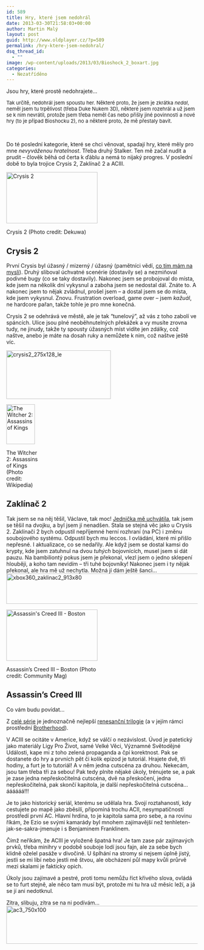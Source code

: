 ```yaml
---
id: 589
title: Hry, které jsem nedohrál
date: 2013-03-30T21:58:03+00:00
author: Martin Malý
layout: post
guid: http://www.oldplayer.cz/?p=589
permalink: /hry-ktere-jsem-nedohral/
dsq_thread_id:
  - ""
image: /wp-content/uploads/2013/03/Bioshock_2_boxart.jpg
categories:
  - Nezatříděno
---
```

Jsou hry, které prostě nedohrajete&#8230;

<!--more-->

<span style="font-size: 13px;">Tak určitě, nedohrál jsem spoustu her. Některé proto, že jsem je zkrátka <em>nedal</em>, neměl jsem tu trpělivost (třeba Duke Nukem 3D), některé jsem rozehrál a už jsem se k nim nevrátil, protože jsem třeba neměl čas nebo přišly jiné povinnosti a nové hry (to je případ Bioshocku 2), no a některé proto, že mě přestaly bavit.</span>

&nbsp;

Do té poslední kategorie, které se chci věnovat, spadají hry, které měly pro mne _nevyváženou hratelnost_. Třeba druhý Stalker. Ten mě začal nudit a prudit &#8211; člověk běhá od čerta k ďáblu a nemá to nijaký progres. V poslední době to byla trojice Crysis 2, Zaklínač 2 a ACIII.

<div style="width: 250px" class="wp-caption alignright">
  <a href="http://www.flickr.com/photos/63227032@N00/5536384371"><img class="zemanta-img-inserted zemanta-img-configured" title="Crysis 2" alt="Crysis 2" src="http://www.oldplayer.cz/wp-content/uploads/2013/03/5536384371_39eed4bba0_m2.jpg" width="240" height="135" /></a>
  
  <p class="wp-caption-text">
    Crysis 2 (Photo credit: Dekuwa)
  </p>
</div>

## Crysis 2

První Crysis byl úžasný / mizerný / úžasný (pamětníci vědí, [co tím mám na mysli](http://www.oldplayer.cz/crysis/)). Druhý sliboval úchvatné scenérie (dostavily se) a nezmiňoval podivné bugy (co se taky dostavily). Nakonec jsem se probojoval do místa, kde jsem na několik dní vykysnul a zaboha jsem se nedostal dál. Znáte to. A nakonec jsem to nějak zvládnul, prošel jsem &#8211; a dostal jsem se do místa, kde jsem vykysnul. Znovu. Frustration overload, game over &#8211; jsem _kažuál_, ne hardcore pařan, takže tohle je pro mne konečná.

Crysis 2 se odehrává ve městě, ale je tak &#8220;tunelový&#8221;, až vás z toho zabolí ve spáncích. Ulice jsou plné neoběhnutelných překážek a vy musíte zrovna tudy, ne jinudy, takže ty spousty úžasných míst vidíte jen zdálky, což naštve, anebo je máte na dosah ruky a nemůžete k nim, což naštve ještě víc.

<a href="http://www.xzone.cz/hledat.php3?search=crysis+2&x=0&y=0&a_aid=gamer&a_bid=0dc09dcb" target="_top"><img title="crysis2_275x128_le" alt="crysis2_275x128_le" src="http://www.oldplayer.cz/wp-content/uploads/2013/03/crysis2_275x128_le2.jpg" width="275" height="128" /></a><img style="border: 0;" alt="" src="http://www.oldplayer.cz/wp-content/uploads/2013/03/imp2.phpa_aidgamerampa_bid0dc09dcb" width="1" height="1" />

<div style="width: 85px" class="wp-caption alignright">
  <a href="http://en.wikipedia.org/wiki/File:Witcher_2_cover.jpg"><img class="zemanta-img-inserted zemanta-img-configured " title="The Witcher 2: Assassins of Kings" alt="The Witcher 2: Assassins of Kings" src="http://www.oldplayer.cz/wp-content/uploads/2013/03/75px-Witcher_2_cover2.jpg" width="75" height="105" /></a>
  
  <p class="wp-caption-text">
    The Witcher 2: Assassins of Kings (Photo credit: Wikipedia)
  </p>
</div>

## Zaklínač 2

Tak jsem se na něj těšil, Václave, tak moc! [Jednička mě uchvátila](http://www.oldplayer.cz/the-witcher-zaklinac-vol-1/), tak jsem se těšil na dvojku, a byl jsem jí nenadšen. Stala se stejná věc jako u Crysis 2. Zaklínači 2 bych odpustil nepříjemné herní rozhraní (na PC) i změnu soubojového systému. Odpustil bych mu leccos. I ovládání, které mi přišlo nepřesné. I aktualizace, co se nedařily. Ale když jsem se dostal kamsi do krypty, kde jsem zatuhnul na dvou _tuhých_ bojovnících, musel jsem si dát pauzu. Na bambiliontý pokus jsem je překonal, vlezl jsem o jedno sklepení hlouběji, a koho tam nevidím &#8211; tři tuhé bojovníky! Nakonec jsem i ty nějak překonal, ale hra mě už nechytla. Možná jí dám ještě šanci&#8230;  
<a href="http://www.xzone.cz/nahledxbox360.php3?idg=686&a_aid=gamer&a_bid=982edfff" target="_top"><img src="http://www.oldplayer.cz/wp-content/uploads/2013/03/xbox360_zaklinac2_913x801.jpg" alt="xbox360_zaklinac2_913x80" title="xbox360_zaklinac2_913x80" width="913" height="80" /></a><img style="border:0" src="http://www.oldplayer.cz/wp-content/uploads/2013/03/imp1.phpa_aidgamerampa_bid982edfff" width="1" height="1" alt="" />

<div style="width: 250px" class="wp-caption alignright">
  <a href="http://www.flickr.com/photos/66526174@N03/8167243920"><img class="zemanta-img-inserted zemanta-img-configured" title="Assassin's Creed III - Boston" alt="Assassin's Creed III - Boston" src="http://www.oldplayer.cz/wp-content/uploads/2013/03/8167243920_c2f86963dc_m2.jpg" width="240" height="135" /></a>
  
  <p class="wp-caption-text">
    Assassin&#8217;s Creed III &#8211; Boston (Photo credit: Community Mag)
  </p>
</div>

## Assassin&#8217;s Creed III

Co vám budu povídat&#8230;

Z [celé série](http://www.oldplayer.cz/tag/assassins-creed/) je jednoznačně nejlepší [renesanční trilogie](http://xzone.cz/nahledgame.php3?idg=2937&a_aid=gamer) (a v jejím rámci prostřední [Brotherhood](http://www.oldplayer.cz/assassins-creed-brotherhood/)).

V ACIII se ocitáte v Americe, když se válčí o nezávislost. Úvod je patetický jako materiály Ligy Pro Život, samé Velké Věci, Významné Světodějné Události, kape mi z toho zelená propaganda a čpí korektnost. Pak se dostanete do hry a prvních pět či kolik epizod je tutoriál. Hrajete dvě, tři hodiny, a furt je to tutoriál! A v něm jedna cutscéna za druhou. Nekecám, jsou tam třeba tři za sebou! Pak tedy plníte nějaké úkoly, trénujete se, a pak je zase jedna nepřeskočitelná cutscéna, dvě na přeskočení, jedna nepřeskočitelná, pak skončí kapitola, je další nepřeskočitelná cutscéna&#8230; áááááá!!!

Je to jako historický seriál, kterému se udělala hra. Svojí roztahaností, kdy cestujete po mapě jako zběsilí, připomíná trochu ACII, nesympatičností prostředí první AC. Hlavní hrdina, to je kapitola sama pro sebe, a na rovinu říkám, že Ezio se svými kamarády byl mnohem zajímavější než tenhleten-jak-se-sakra-jmenuje i s Benjaminem Franklinem.

Čímž neříkám, že ACIII je vyloženě špatná hra! Je tam zase pár zajímavých prvků, třeba minihry v podobě souboje lodí jsou fajn, ale za sebe bych klidně oželel pasáže v divočině. U šplhání na stromy si nejsem úplně jistý, jestli se mi líbí nebo jestli mě štvou, ale obcházení půl mapy kvůli průrvě mezi skalami je fakticky opich.

Úkoly jsou zajímavé a pestré, proti tomu nemůžu říct křivého slova, ovládá se to furt stejně, ale něco tam musí být, protože mi tu hra už měsíc leží, a já se jí ani nedotknul.

Zítra, slibuju, zítra se na ni podívám&#8230;  
<a href="http://www.xzone.cz/hledat.php3?search=Assassins+Creed+3&#038;x=0&#038;y=0&a_aid=gamer&a_bid=1b7554b0" target="_top"><img src="http://www.oldplayer.cz/wp-content/uploads/2013/03/ac3_750x1001.jpg" alt="ac3_750x100" title="ac3_750x100" width="750" height="100" /></a><img style="border:0" src="http://www.oldplayer.cz/wp-content/uploads/2013/03/imp1.phpa_aidgamerampa_bid1b7554b0" width="1" height="1" alt="" />

<div id="google_plus_one">
  <g:plusone></g:plusone>
</div>

<div id="fb_send_like">
</div>
